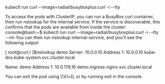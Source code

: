 kubectl run curl --image=radial/busyboxplus:curl -i --tty

To access the pods with ClusterIP, you can run a BusyBox curl container, then run nslookup for the internal service. If the service is discoverable, this confirms that the pods are available from inside the cluster:
console@bash:~$ kubectl run curl --image=radial/busyboxplus:curl -i --tty --rm
You can then run nslookup internal-service, and you’ll see the following output:


[ root@curl:/ ]$nslookup demo
Server:    10.0.0.10
Address 1: 10.0.0.10 kube-dns.kube-system.svc.cluster.local

Name:      demo
Address 1: 10.0.178.16 demo.ingress-nginx.svc.cluster.local

You can exit the pod using Ctrl+D, or by running exit in the console.

